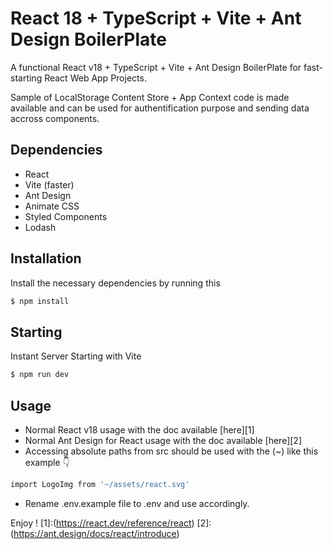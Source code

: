 React 18 + TypeScript + Vite + Ant Design BoilerPlate
========================

A functional React v18 + TypeScript + Vite + Ant Design BoilerPlate for fast-starting React Web App Projects.

Sample of LocalStorage Content Store + App Context code is made available and can be used for authentification purpose and sending data accross components.

Dependencies
------------

  * React
  * Vite (faster)
  * Ant Design
  * Animate CSS
  * Styled Components
  * Lodash
  

Installation
------------

Install the necessary dependencies by running this 

```bash
$ npm install
```

Starting
-----

Instant Server Starting with Vite 

```bash
$ npm run dev
```

Usage
-----

* Normal React v18 usage with the doc available [here][1]
* Normal Ant Design for React usage with the doc available [here][2]
* Accessing absolute paths from src should be used with the (~) like this example 👇

```bash
import LogoImg from '~/assets/react.svg'
```
* Rename .env.example file to .env and use accordingly.

Enjoy !
[1]:(https://react.dev/reference/react)
[2]:(https://ant.design/docs/react/introduce)

